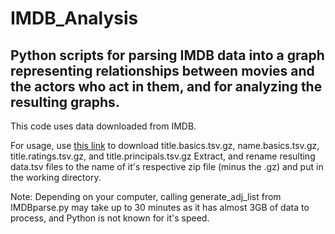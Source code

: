 <h1>IMDB_Analysis</h1>
<h2>Python scripts for parsing IMDB data into a graph representing relationships between movies and the actors who act in them, and for analyzing the resulting graphs.</h2>

This code uses data downloaded from IMDB.

For usage,  use <a href="https://datasets.imdbws.com/">this link</a> to download title.basics.tsv.gz, name.basics.tsv.gz, title.ratings.tsv.gz, and title.principals.tsv.gz Extract, and rename resulting data.tsv files to the name of it's respective zip file (minus the .gz) and put in the working directory.

Note: Depending on your computer, calling generate_adj_list from IMDBparse.py may take up to 30 minutes as it has almost 3GB of data to process, and Python is not known for it's speed.
